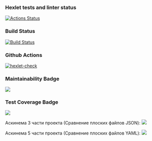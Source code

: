 ### Hexlet tests and linter status
[![Actions Status](https://github.com/Xrustic/python-project-50/actions/workflows/hexlet-check.yml/badge.svg)](https://github.com/Xrustic/python-project-50/actions)

### Build Status
[![Build Status](https://github.com/Xrustic/python-project-50/actions/workflows/hexlet-check.yml/badge.svg?branch=master)](https://github.com/Xrustic/python-project-50/actions)

### Github Actions
[![hexlet-check](https://github.com/Xrustic/python-project-50/actions/workflows/hexlet-check.yml/badge.svg)](https://github.com/Xrustic/python-project-50/actions/workflows/hexlet-check.yml)

### Maintainability Badge
<a href="https://codeclimate.com/github/Xrustic/python-project-50/maintainability"><img src="https://api.codeclimate.com/v1/badges/677257c31e98d01739bd/maintainability" /></a>

### Test Coverage Badge
<a href="https://codeclimate.com/github/Xrustic/python-project-50/test_coverage"><img src="https://api.codeclimate.com/v1/badges/677257c31e98d01739bd/test_coverage" /></a>

Аскинема 3 части проекта (Сравнение плоских файлов JSON):
<a href="https://asciinema.org/a/OfiBUlZDiVoI1L8cTaJWqrACh" target="_blank"><img src="https://asciinema.org/a/OfiBUlZDiVoI1L8cTaJWqrACh.svg" /></a>

Аскинема 5 части проекта (Сравнение плоских файлов YAML):
<a href="https://asciinema.org/a/LG7mjBnovSKFx5tKBB9b4Hc9E" target="_blank"><img src=" https://asciinema.org/a/LG7mjBnovSKFx5tKBB9b4Hc9E.svg" /></a>
